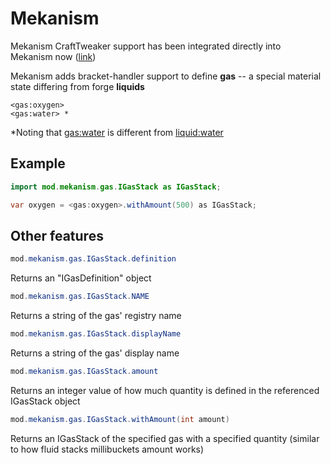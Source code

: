 Mekanism
======

Mekanism CraftTweaker support has been integrated directly into Mekanism now ([link](https://github.com/aidancbrady/Mekanism/tree/master/src/main/java/mekanism/common/integration/crafttweaker))

Mekanism adds bracket-handler support to define **gas** -- a special material state differing from forge **liquids**
```
<gas:oxygen>
<gas:water> *
```
*Noting that <gas:water> is different from <liquid:water>


Example
------
```java
import mod.mekanism.gas.IGasStack as IGasStack;

var oxygen = <gas:oxygen>.withAmount(500) as IGasStack;
```

Other features
------
```java
mod.mekanism.gas.IGasStack.definition
```
Returns an "IGasDefinition" object


```java
mod.mekanism.gas.IGasStack.NAME
```
Returns a string of the gas' registry name


```java
mod.mekanism.gas.IGasStack.displayName
```
Returns a string of the gas' display name


```java
mod.mekanism.gas.IGasStack.amount
```
Returns an integer value of how much quantity is defined in the referenced IGasStack object


```java
mod.mekanism.gas.IGasStack.withAmount(int amount)
```
Returns an IGasStack of the specified gas with a specified quantity (similar to how fluid stacks millibuckets amount works) 